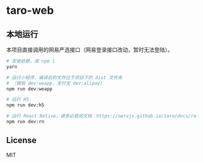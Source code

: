 # taro-web

## 本地运行

本项目直接调用的网易严选接口（网易登录接口改动，暂时无法登陆）。

``` bash
# 安装依赖，或 npm i
yarn

# 运行小程序，编译后的文件位于项目下的 dist 文件夹
# （微信 dev:weapp，支付宝 dev:alipay）
npm run dev:weapp

# 运行 H5
npm run dev:h5

# 运行 React Native，请务必查阅文档：https://nervjs.github.io/taro/docs/react-native.html
npm run dev:rn
```

## License

MIT
